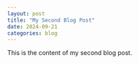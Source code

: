 ```yaml
---
layout: post
title: "My Second Blog Post"
date: 2024-09-21
categories: blog
---
```

This is the content of my second blog post.